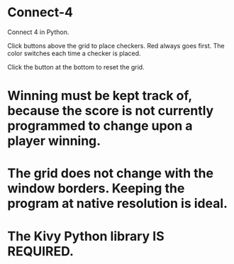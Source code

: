 # Connect-4
Connect 4 in Python.

Click buttons above the grid to place checkers. Red always goes first. The color switches each time a checker is placed.

Click the button at the bottom to reset the grid.

# Winning must be kept track of, because the score is not currently programmed to change upon a player winning.

# The grid does not change with the window borders. Keeping the program at native resolution is ideal.

# The Kivy Python library IS REQUIRED.
